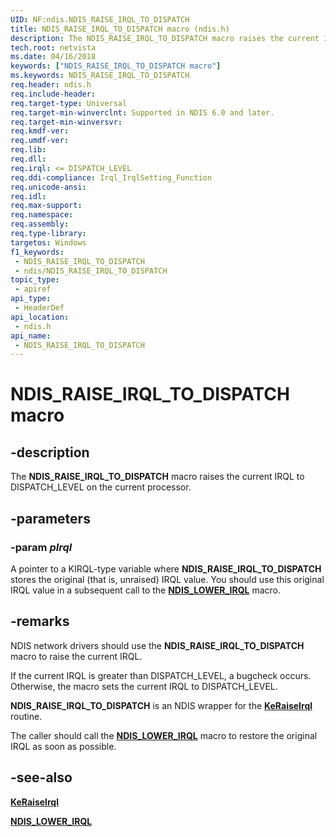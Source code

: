 ```yaml
---
UID: NF:ndis.NDIS_RAISE_IRQL_TO_DISPATCH
title: NDIS_RAISE_IRQL_TO_DISPATCH macro (ndis.h)
description: The NDIS_RAISE_IRQL_TO_DISPATCH macro raises the current IRQL to DISPATCH_LEVEL on the current processor.
tech.root: netvista
ms.date: 04/16/2018
keywords: ["NDIS_RAISE_IRQL_TO_DISPATCH macro"]
ms.keywords: NDIS_RAISE_IRQL_TO_DISPATCH
req.header: ndis.h
req.include-header: 
req.target-type: Universal
req.target-min-winverclnt: Supported in NDIS 6.0 and later.
req.target-min-winversvr: 
req.kmdf-ver: 
req.umdf-ver: 
req.lib: 
req.dll: 
req.irql: <= DISPATCH_LEVEL
req.ddi-compliance: Irql_IrqlSetting_Function
req.unicode-ansi: 
req.idl: 
req.max-support: 
req.namespace: 
req.assembly: 
req.type-library: 
targetos: Windows
f1_keywords:
 - NDIS_RAISE_IRQL_TO_DISPATCH
 - ndis/NDIS_RAISE_IRQL_TO_DISPATCH
topic_type:
 - apiref
api_type:
 - HeaderDef
api_location:
 - ndis.h
api_name:
 - NDIS_RAISE_IRQL_TO_DISPATCH
---
```


# NDIS_RAISE_IRQL_TO_DISPATCH macro


## -description

The **NDIS_RAISE_IRQL_TO_DISPATCH** macro raises the current IRQL to DISPATCH_LEVEL on the current processor.

## -parameters

### -param _pIrql_

A pointer to a KIRQL-type variable where **NDIS_RAISE_IRQL_TO_DISPATCH** stores the original (that is, unraised) IRQL value. You should use this original IRQL value in a subsequent call to the [**NDIS_LOWER_IRQL**](nf-ndis-ndis_lower_irql.md) macro.

## -remarks

NDIS network drivers should use the **NDIS_RAISE_IRQL_TO_DISPATCH** macro to raise the current IRQL.

If the current IRQL is greater than DISPATCH_LEVEL, a bugcheck occurs. Otherwise, the macro sets the current IRQL to DISPATCH_LEVEL.

**NDIS_RAISE_IRQL_TO_DISPATCH** is an NDIS wrapper for the [**KeRaiseIrql**](../wdm/nf-wdm-keraiseirql.md) routine.

The caller should call the [**NDIS_LOWER_IRQL**](nf-ndis-ndis_lower_irql.md) macro to restore the original IRQL as soon as possible.

## -see-also

[**KeRaiseIrql**](../wdm/nf-wdm-keraiseirql.md)

[**NDIS_LOWER_IRQL**](nf-ndis-ndis_lower_irql.md)

